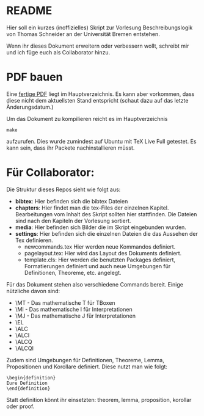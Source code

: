 # README #

Hier soll ein kurzes (inoffizielles) Skript zur Vorlesung Beschreibungslogik von Thomas Schneider an der Universität Bremen entstehen.  

Wenn ihr dieses Dokument erweitern oder verbessern wollt, schreibt mir und ich füge euch als Collaborator hinzu.

# PDF bauen #

Eine [fertige PDF](main.pdf) liegt im Hauptverzeichnis. Es kann aber vorkommen, dass diese nicht dem aktuellsten Stand entspricht (schaut dazu auf das letzte Änderungsdatum.)

Um das Dokument zu kompilieren reicht es im Hauptverzeichnis 

```
make
```

aufzurufen. Dies wurde zumindest auf Ubuntu mit TeX Live Full getestet. Es kann sein, dass ihr Packete nachinstallieren müsst.


# Für Collaborator: #

Die Struktur dieses Repos sieht wie folgt aus:

* **bibtex**: Hier befinden sich die bibtex Dateien
* **chapters**: Hier findet man die tex-Files der einzelnen Kapitel. Bearbeitungen vom Inhalt des Skript sollten hier stattfinden. Die Dateien sind nach den Kapiteln der Vorlesung sortiert.
* **media**: Hier befinden sich Bilder die im Skript eingebunden wurden.
* **settings**: Hier befinden sich die einzelnen Dateien die das Aussehen der Tex definieren.
  - newcommands.tex Hier werden neue Kommandos definiert.
  - pagelayout.tex: Hier wird das Layout des Dokuments definiert.
  - template.cls: Hier werden die benutzten Packages definiert, Formatierungen definiert und auch neue Umgebungen für Definitionen, Theoreme, etc. angelegt.

Für das Dokument stehen also verschiedene Commands bereit. Einige nützliche davon sind:

* \MT - Das mathematische T für TBoxen
* \MI - Das mathematische I für Interpretationen
* \MJ - Das mathematische J für Interpretationen
* \EL
* \ALC
* \ALCI
* \ALCQ
* \ALCQI

Zudem sind Umgebungen für Definitionen, Theoreme, Lemma, Propositionen und Korollare definiert. Diese nutzt man wie folgt:

```
\begin{definition}
Eure Definition
\end{definition}
```

Statt definition könnt ihr einsetzten: theorem, lemma, proposition, korollar oder proof.